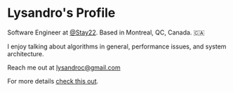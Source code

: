 # Lysandro's Profile

Software Engineer at [@Stay22](https://www.stay22.com).
Based in Montreal, QC, Canada. 🇨🇦

I enjoy talking about algorithms in general, performance issues, and system architecture.

Reach me out at [lysandroc@gmail.com](mailto:lysandroc@gmail.com)

For more details [check this out](https://lysandroc.github.io).
